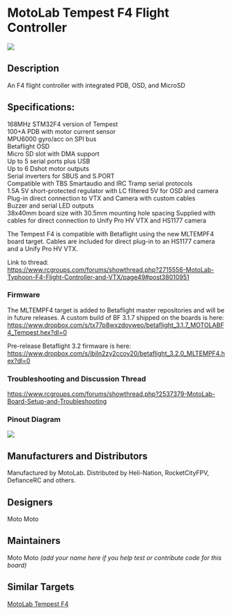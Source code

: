 # MotoLab Tempest F4 Flight Controller

![](https://static.rcgroups.net/forums/attachments/4/5/2/0/2/8/a10242740-88-Angle.jpg)

## Description

An F4 flight controller with integrated PDB, OSD, and MicroSD

## Specifications:  
168MHz STM32F4 version of Tempest   
100+A PDB with motor current sensor  
MPU6000 gyro/acc on SPI bus  
Betaflight OSD  
Micro SD slot with DMA support  
Up to 5 serial ports plus USB  
Up to 6 Dshot motor outputs  
Serial inverters for SBUS and S.PORT  
Compatible with TBS Smartaudio and IRC Tramp serial protocols  
1.5A 5V short-protected regulator with LC filtered 5V for OSD and camera  
Plug-in direct connection to VTX and Camera with custom cables  
Buzzer and serial LED outputs  
38x40mm board size with 30.5mm mounting hole spacing
Supplied with cables for direct connection to Unify Pro HV VTX and HS1177 camera
  
The Tempest F4 is compatible with Betaflight using the new MLTEMPF4 board target.
Cables are included for direct plug-in to an HS1177 camera and a Unify Pro HV VTX.

Link to thread:   
https://www.rcgroups.com/forums/showthread.php?2715556-MotoLab-Typhoon-F4-Flight-Controller-and-VTX/page49#post38010951

### Firmware

The MLTEMPF4 target is added to Betaflight master repositories and will be in future releases.
A custom build of BF 3.1.7 shipped on the boards is here:
https://www.dropbox.com/s/tx77p8wxzdoyweo/betaflight_3.1.7_MOTOLABF4_Tempest.hex?dl=0

Pre-release Betaflight 3.2 firmware is here:
https://www.dropbox.com/s/ibiln2zy2ccoy20/betaflight_3.2.0_MLTEMPF4.hex?dl=0

### Troubleshooting and Discussion Thread
https://www.rcgroups.com/forums/showthread.php?2537379-MotoLab-Board-Setup-and-Troubleshooting

### Pinout Diagram
![](http://gdurl.com/FlVd)

## Manufacturers and Distributors

Manufactured by MotoLab. Distributed by Heli-Nation, RocketCityFPV, DefianceRC and others.

## Designers
Moto Moto

## Maintainers
Moto Moto
_(add your name here if you help test or contribute code for this board)_


## Similar Targets

[MotoLab Tempest F4](https://github.com/betaflight/betaflight/wiki/Board---MLTYPHF4)
